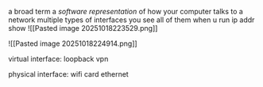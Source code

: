 a broad term
a _software representation_ of how your computer talks to a network
multiple types of interfaces
you see all of them when u run ip addr show
![[Pasted image 20251018223529.png]]

![[Pasted image 20251018224914.png]]

virtual interface:
loopback
vpn


physical interface:
wifi card
ethernet